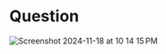 # Question
![Screenshot 2024-11-18 at 10 14 15 PM](https://github.com/user-attachments/assets/24a733b5-c60d-4eaf-bfd0-65d608afbfa0)
